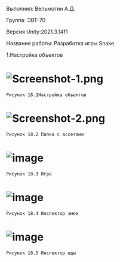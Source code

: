Выполнил: Вельмогин А.Д.

Группа: ЭВТ-70

Версия Unity:2021.3.14f1

Название работы: Разработка игры Snake 

1.Настройка объектов
# ![Screenshot-1.png](https://i.postimg.cc/tC6qzNGL/Screenshot-1.png)
    Рисунок 18.1Настройка объектов
    
# ![Screenshot-2.png](https://i.postimg.cc/KcwcLswP/Screenshot-2.png)
    Рисунок 18.2 Папка с ассетами
# ![image](https://user-images.githubusercontent.com/119409903/205281665-28026655-b80d-4894-9884-53f365b38976.png)
    Рисунок 18.3 Игра
# ![image](https://user-images.githubusercontent.com/119409903/205281732-56748147-188f-4471-bce8-28575fef027d.png)
    Рисунок 18.4 Инспектор змеи
# ![image](https://user-images.githubusercontent.com/119409903/205281844-3450fe33-7b16-4cec-a642-fc51b51b3906.png)
    Рисунок 18.5 Инспектор еды
